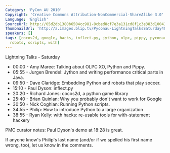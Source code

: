 ```yaml
---
Category: 'PyCon AU 2010'
Copyright: 'Creative Commons Attribution-NonCommercial-ShareAlike 3.0'
Language: 'English'
SourceUrl: http://05d2db1380b6504cc981-8cbed8cf7e3a131cd8f1c3e383d10041.r93.cf2.rackcdn.com/pycon-au-2010/471_pyconau-2010-lightning-talks-saturday.flv
ThumbnailUrl: 'http://a.images.blip.tv/Pyconau-LightningTalksSaturday403.png'
speakers: []
tags: [cocos2d, google, hacks, inflect.py, jython, olpc, pippy, pyconau, pyconau2010,
  robots, scripts, with]
---
```

Lightning Talks - Saturday

  * 00:00 - Amy Maree: Talking about OLPC XO, Python and Pippy. 
  * 05:55 - Jurgen Brendel: Jython and writing performance critical parts in Java. 
  * 09:50 - Dave Claridge: Embedding Python and robots that play soccer. 
  * 15:10 - Paul Dyson: inflect.py 
  * 20:20 - Richard Jones: cocos2d, a python game library 
  * 25:40 - Brian Quinlan: Why you probably don't want to work for Google 
  * 30:50 - Nick Coghlan: Running Python scripts. 
  * 34:55 - Philip: How to introduce Python to a large organization 
  * 38:55 - Ryan Kelly: with hacks: re-usable tools for with-statement hackery 

PMC curator notes: Paul Dyson's demo at 18:28 is great.

If anyone know's Philip's last name (and/or if we spelled his first name
wrong, too), let us know in the comments.

